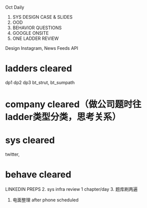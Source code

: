 Oct Daily
1. SYS DESIGN CASE & SLIDES
2. OOD
3. BEHAVIOR QUESTIONS
4. GOOGLE ONSITE
5. ONE LADDER REVIEW

Design Instagram, News Feeds API

# ladders cleared
dp1 dp2 dp3
bt_strut, bt_sumpath

# company cleared（做公司题时往ladder类型分类，思考关系）

# sys cleared
twitter,

# behave cleared


LINKEDIN PREPS
2. sys infra review 1 chapter/day
3. 题库刷两遍

1. 电面整理  after phone scheduled
